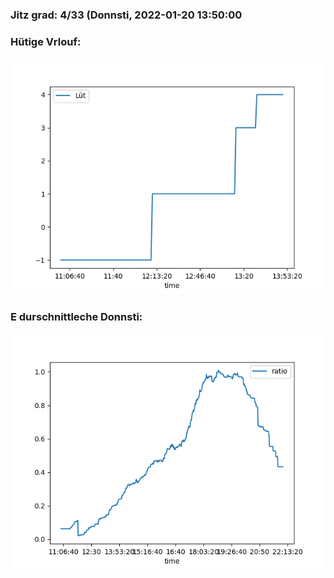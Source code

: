 ### Jitz grad: 4/33 (Donnsti, 2022-01-20 13:50:00

### Hütige Vrlouf:
![Graph](Today.png)

### E durschnittleche Donnsti:
![Graph](Donnsti.png)